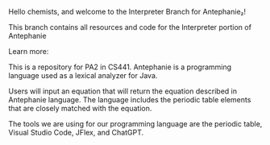 Hello chemists, and welcome to the Interpreter Branch for Antephanie₂!

This branch contains all resources and code for the Interpreter portion of Antephanie


Learn more: 

This is a repository for PA2 in CS441. Antephanie is a programming language used as a lexical analyzer for Java. 

Users will input an equation that will return the equation described in Antephanie language. The language includes the periodic table
elements that are closely matched with the equation. 

The tools we are using for our programming language are the periodic table, Visual Studio Code, JFlex, and ChatGPT.


